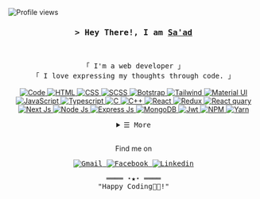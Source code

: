 <!-- https://saad-001.github.io/digital-resume/ -->
<!-- LEAVE A STAR, IF YOU LIKE IT ! -->

<!-- Profile Views Counter -->

![Profile views](https://gpvc.arturio.dev/Saad-001)

<!-- Intro  -->
<h3 align="center">
        <samp>&gt; Hey There!, I am
                <b><a target="_blank" href="https://saad-001.github.io/digital-resume/">Sa'ad</a></b>
        </samp>
</h3>
<br>

<p align="center">
        <!-- Organisation  -->
        <samp>
                「 I'm a web developer 」
                <br>
                「 I love expressing my thoughts through code.</b> 」
                <br>
                <br>
        </samp>
        <!-- Programming Languages -->
        <!-- Code logo -->
        <a href="https://github.com/Saad-001?tab=repositories" target="_blank"><img alt="Code"
                        src="https://img.shields.io/badge/-code-000000?style=flat-square&logo=Plex&logoColor=white">
        </a>
        <!-- HTML -->
        <a href="https://github.com/Saad-001?tab=repositories" target="_blank"><img alt="HTML"
                        src="https://img.shields.io/badge/-HTML-E34F26?style=flat-square&logo=HTML5&logoColor=white">
        </a>
        <!-- CSS  -->
        <a href="https://github.com/Saad-001?tab=repositories" target="_blank"><img alt="CSS"
                        src="https://img.shields.io/badge/-CSS-1572B6?style=flat-square&logo=CSS3&logoColor=white">
        </a>
        <!-- SCSS  -->
        <a href="https://github.com/Saad-001?tab=repositories" target="_blank"><img alt="SCSS"
                        src="https://img.shields.io/badge/Sass-CC6699?style=flat-square&logo=sass&logoColor=white">
        </a>
        <!-- Bootstrap  -->
        <a href="https://github.com/Saad-001?tab=repositories" target="_blank"><img alt="Botstrap"
                        src="https://img.shields.io/badge/bootstrap-%23563D7C.svg?style=flat-square&logo=bootstrap&logoColor=white">
        </a>
        <!-- Tailwind  -->
        <a href="https://github.com/Saad-001?tab=repositories" target="_blank"><img alt="Tailwind"
                        src="https://img.shields.io/badge/Tailwind_CSS-38B2AC?style=flat-square&logo=tailwind-css&logoColor=white">
        </a>
        <!-- Material UI -->
        <a href="https://github.com/Saad-001?tab=repositories" target="_blank"><img alt="Material UI"
                        src="https://img.shields.io/badge/Material--UI-0081CB?style=flat-square&logo=material-ui&logoColor=white">
        </a>
        <!-- JavaScript -->
        <a href="https://github.com/Saad-001?tab=repositories" target="_blank"><img alt="JavaScript"
                        src="https://img.shields.io/badge/-JavaScript-F7DF1E?style=flat-square&logo=JavaScript&logoColor=white">
        </a>
        <!-- Typescript -->
        <a href="https://github.com/Saad-001?tab=repositories" target="_blank"><img alt="Typescript"
                        src="https://img.shields.io/badge/typescript-%23007ACC.svg?style=flat-square&logo=typescript&logoColor=white">
        </a>
        <!-- c -->
        <a href="https://github.com/ShahriarShafin?tab=repositories" target="_blank"><img alt="C"
                        src="https://img.shields.io/badge/c-%2300599C.svg?style=flat-square&logo=c&logoColor=white">
        </a>
        <!-- C++ -->
        <a href="https://github.com/ShahriarShafin?tab=repositories" target="_blank"><img alt="C++"
                        src="https://img.shields.io/badge/-C++-9b3675?style=flat-square&logo=C%2B%2B&logoColor=white">
        </a>
        <!-- REACT  -->
        <a href="https://github.com/Saad-001?tab=repositories" target="_blank"><img alt="React"
                        src="https://img.shields.io/badge/React-20232A?style=flat-square&logo=react&logoColor=61DAFB">
        </a>
        <!-- Redux  -->
        <a href="https://github.com/Saad-001?tab=repositories" target="_blank"><img alt="Redux"
                        src="https://img.shields.io/badge/Redux-593D88?style=flat-square&logo=redux&logoColor=white">
        </a>
        <!-- React quary  -->
        <a href="https://github.com/Saad-001?tab=repositories" target="_blank"><img alt="React quary"
                        src="https://img.shields.io/badge/-React%20Query-FF4154?style=flat-square&logo=react%20query&logoColor=white">
        </a>
        <!-- Next js  -->
        <a href="https://github.com/Saad-001?tab=repositories" target="_blank"><img alt="Next Js"
                        src="https://img.shields.io/badge/Next-black?style=flat-square&logo=next.js&logoColor=white">
        </a>
                <!-- Node Js -->
        <a href="https://github.com/Saad-001?tab=repositories" target="_blank"><img alt="Node Js"
                        src="https://img.shields.io/badge/node.js-6DA55F?style=flat-square&logo=node.js&logoColor=white">
        </a>
        <!-- Express Js -->
        <a href="https://github.com/Saad-001?tab=repositories" target="_blank"><img alt="Express Js"
                        src="https://img.shields.io/badge/express.js-%23404d59.svg?style=flat-square&logo=express&logoColor=%2361DAFB">
        </a>
        <!-- MongoDB  -->
        <a href="https://github.com/Saad-001?tab=repositories" target="_blank"><img alt="MongoDB"
                        src="https://img.shields.io/badge/MongoDB-4EA94B?style=flat-square&logo=mongodb&logoColor=white">
        </a>
        <!-- JWT  -->
        <a href="https://github.com/Saad-001?tab=repositories" target="_blank"><img alt="Jwt"
                        src="https://img.shields.io/badge/JWT-black?style=flat-square&logo=JSON%20web%20tokens">
        </a>
        <!-- NPM  -->
        <a href="https://github.com/Saad-001?tab=repositories" target="_blank"><img alt="NPM"
                        src="https://img.shields.io/badge/NPM-%23000000.svg?style=flat-square&logo=npm&logoColor=white">
        </a>
        <!-- Yarn -->
        <a href="https://github.com/Saad-001?tab=repositories" target="_blank"><img alt="Yarn"
                        src="https://img.shields.io/badge/yarn-%232C8EBB.svg?style=flat-square&logo=yarn&logoColor=white">
        </a>
</p>

<!-- Details Section-->
<details align="center">
    <summary> <samp>&#9776; More</samp></summary>
    <p align="center">
        <br>
        <!-- Activity Widget -->
        <img alt="My GitHub Stats"
                src="https://github-readme-stats.vercel.app/api?username=saad-001&show_icons=true&count_private=true&theme=nightowl" />
        <br>
        </p>
</details>
<br>
<!-- Social Links -->
    <p align="center">
        <p align="center">Find me on</p>
        <samp align="center">
                <p>
                        <!-- Gmail --> 
                        <a href="mailto:contact.me.saad01@gmail.com" target="_blank"><img alt="Gmail"
                                src="https://img.shields.io/badge/-Gmail-EA4335?style=flat-square&logo=Gmail&logoColor=white">
                        </a>
                        <!-- Facebook -->
                        <a href="https://www.facebook.com/mohammad.sayem.3572" target="_blank"><img alt="Facebook"
                                src="https://img.shields.io/badge/-Facebook-1877F2?style=flat-square&logo=Facebook&logoColor=white">
                        </a>
                        <!-- Linkedin -->
                        <a href="https://www.linkedin.com/in/md-sa-ad-a88843210/" target="_blank"><img alt="Linkedin"
                                src="https://img.shields.io/badge/-Linkedin-0A66C2?style=flat-square&logo=Linkedin&logoColor=white">
                        </a>
                </p>
        </samp>
    </p>

<!-- Footer -->
<samp>
    <p align="center">
        ════ ⋆★⋆ ════
        <br>
        "Happy Coding👨‍💻!"
    </p>
</samp>

<!-- Pinned Repositories
#### Pinned

<p align="center">
<a href="https://github.com/shahriarshafin/shahriarshafin">
<img width='49%' align="center"src="https://github-readme-stats.vercel.app/api/pin/?username=shahriarshafin&repo=shahriarshafin&border_color=02D892&bg_color=0D1117&title_color=C9D1D9&text_color=8B949E&icon_color=02D892" />
</a>
<span>&nbsp;</span>
<a href="https://github.com/shahriarshafin/disney-plus-clone">
<img width='49%' align="center"src="https://github-readme-stats.vercel.app/api/pin/?username=shahriarshafin&repo=disney-plus-clone&border_color=02D892&bg_color=0D1117&title_color=C9D1D9&text_color=8B949E&icon_color=02D892" />
</a>
</p>

<p align="center">
<a href="https://github.com/shahriarshafin/NodeMcu-ESP8266_Fake_sign_in">
<img width='49%' align="center"src="https://github-readme-stats.vercel.app/api/pin/?username=shahriarshafin&repo=NodeMcu-ESP8266_Fake_sign_in&border_color=02D892&bg_color=0D1117&title_color=C9D1D9&text_color=8B949E&icon_color=02D892" />
</a>
<span>&nbsp;</span>
<a href="https://github.com/shahriarshafin/Iot-car-controller">
<img width='49%' align="center"src="https://github-readme-stats.vercel.app/api/pin/?username=shahriarshafin&repo=iot-car-controller&border_color=02D892&bg_color=0D1117&title_color=C9D1D9&text_color=8B949E&icon_color=02D892" />
</a>
</p> -->
